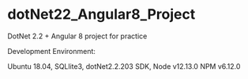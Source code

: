 # dotNet22_Angular8_Project
DotNet 2.2 + Angular 8 project for practice

Development Environment:

Ubuntu 18.04,
SQLlite3, 
dotNet2.2.203 SDK, 
Node v12.13.0
NPM v6.12.0
